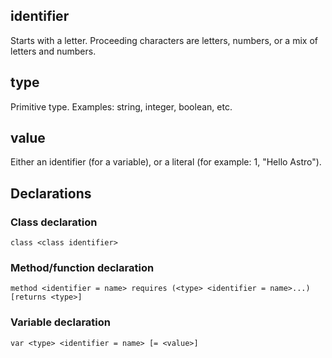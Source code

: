 ## identifier
Starts with a letter. Proceeding characters are letters, numbers, or a mix of letters and numbers.

## type
Primitive type. Examples: string, integer, boolean, etc.

## value
Either an identifier (for a variable), or a literal (for example: 1, "Hello Astro").


## Declarations
### Class declaration
`class <class identifier>`

### Method/function declaration
`method <identifier = name> requires (<type> <identifier = name>...) [returns <type>]`

### Variable declaration
`var <type> <identifier = name> [= <value>]`